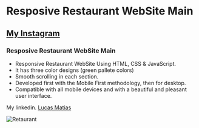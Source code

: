 # Resposive Restaurant WebSite Main
## [My Instagram](https://www.instagram.com/ui_matias/)
### Resposive Restaurant WebSite Main

- Responsive Restaurant WebSite Using HTML, CSS & JavaScript.
- It has three color designs (green pallete colors)
- Smooth scrolling in each section.
- Developed first with the Mobile First methodology, then for desktop.
- Compatible with all mobile devices and with a beautiful and pleasant user interface.

My linkedin. [Lucas Matias](https://www.linkedin.com/in/lucas-matias-ui-matias-120ab6231/)

![Retaurant](https://user-images.githubusercontent.com/101410443/206809056-69d32606-bc8e-418c-9434-368b58a8539f.png)
